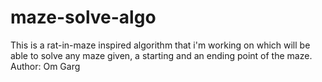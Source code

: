 # maze-solve-algo
This is a rat-in-maze inspired algorithm that i'm working on which will be able to solve any maze given, a starting and an ending point of the maze.<br>
Author: Om Garg